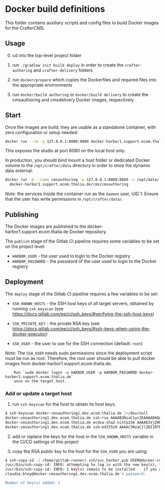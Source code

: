 # Docker build definitions

This folder contains auxiliary scripts and config files to build Docker images
for the CrafterCMS.

## Usage

0. cd into the top-level project folder

1. run `./gradlew init build deploy` in order to create the `crafter-authoring` and
   `crafter-delivery` folders

2. run `docker/prepare` which copies the Dockerfiles and required files into
   the appropriate environments
   
3. run `docker/build authoring` or `docker/build delivery` to create the
   cmsauthoring and cmsdelivery Docker images, respectively


## Start

Once the images are build, they are usable as a standalone container, with zero
configuration or setup needed:

```sh
docker run --rm -p 127.0.0.1:8080:8080 docker-harbor1.support.ecom.thalia.de/cms/cmsauthoring
```

This exposes the studio at port 8080 on the local host only.

In production, you should bind mount a host folder or dedicated Docker volume to
the `/opt/crafter/data` directory in order to store the dynamic data external:

```sh
docker run -d --name cmsauthoring -p 127.0.0.1:8080:8080 -v /opt/data/:/opt/crafter/data \
  docker-harbor1.support.ecom.thalia.de/cms/cmsauthoring
```

_Note_: the services inside the container run as the `daemon` user, UID 1. Ensure that
        the user has write permissions in `/opt/crafter/data/`.

## Publishing

The Docker images are published to the docker-harbor1.support.ecom.thalia.de Docker repository.

The `publish` stage of the Gitlab CI pipeline requires some variables to be set on the project level:

* `HARBOR_USER` - the user used to login to the Docker registry
* `HARBOR_PASSWORD` - the password of the user used to login to the Docker registry

## Deployment

The `deploy` stage of the Gitlab CI pipeline requires a few variables to be set:

* `SSH_KNOWN_HOSTS` - the SSH host keys of all target servers, obtained by running `ssh-keyscan` (see
  https://docs.gitlab.com/ee/ci/ssh_keys/#verifying-the-ssh-host-keys)

* `SSH_PRIVATE_KEY` - the private RSA key (see https://docs.gitlab.com/ee/ci/ssh_keys/#ssh-keys-when-using-the-docker-executor)

* `SSH_USER` - the user to use for the SSH connection (default: `root`)

_Note_: The `SSH_USER` needs sudo permissions since the deployment script must
        be run as root. Therefore, the root user should be able to pull docker
        images from docker-harbor1.support.ecom.thalia.de.

        Run `sudo docker login -u HARBOR_USER -p HARBOR_PASSWORD docker-harbor1.support.ecom.thalia.de`
        once on the target host.

### Add or update a target host

1) run `ssh-keyscan` for the host to obtain its host keys:

```sh
$ ssh-keyscan docker-cmsauthoring1.dev.ecom.thalia.de 2>/dev/null
docker-cmsauthoring1.dev.ecom.thalia.de ssh-rsa AAAAB3NzaC1yc2EAAAADAQABAAABAQDGLe5rqhi1/fAJKcku9dglU3Tff3bJXMrdEVTnL+ZTNGZdBuELjlaXgN6z2MZtrEphUiQiuOI9GRjqvapC/mJ1X1cC2wOEaczYeb5bGtl62HUN2HAjDP1EvTWhrUv0v1SlnQ2EaUaIez/tBZGjNxN+0i88hivOnclJA9dFrxroIIP4iyquSE4YHj2R3Agy5PoM25zvRudTgcuqg40V/Zj2oKJ3aSn8xtM6m95Esv3gRI+CiajaK7Z3rKvUaqGD0SuaYmy+xRO7TYHx1SkwuyMt1BDUUwrSh5SPeSpFBrAT6cDDkoM3jR9MRZNX+O9OspaAeYNawrYRxeDx4i+Ylotd
docker-cmsauthoring1.dev.ecom.thalia.de ecdsa-sha2-nistp256 AAAAE2VjZHNhLXNoYTItbmlzdHAyNTYAAAAIbmlzdHAyNTYAAABBBIZUiI5x9lglBkBUqO1baHgvShB5ouY+pVJR9VZ68KOPPgqsrbq91QcLnQEr/uMu2l5+o9k42XC9UXllTCJcTRo=
docker-cmsauthoring1.dev.ecom.thalia.de ssh-ed25519 AAAAC3NzaC1lZDI1NTE5AAAAIPb4tq2j6Tkr1YRy5F6jLMoO8IgclgW89i7mSU7UAcYq
```

2) add or replace the keys for the host in the `SSH_KNOWN_HOSTS` variable in
   the CI/CD settings of this project

3) copy the RSA public key to the host for the `SSH_USER` you are using:

```sh
$ ssh-copy-id -i /home/gitlab-runner/.ssh/svc_harbor.pub USER@docker-cmsauthoring1.dev.ecom.thalia.de
/usr/bin/ssh-copy-id: INFO: attempting to log in with the new key(s), to filter out any that are already installed
/usr/bin/ssh-copy-id: INFO: 1 key(s) remain to be installed -- if you are prompted now it is to install the new keys
claudio.bley@docker-cmsauthoring1.dev.ecom.thalia.de's password: 

Number of key(s) added: 1
```
